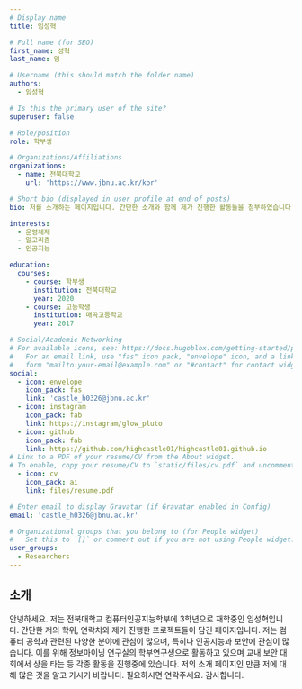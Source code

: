 ```yaml
---
# Display name
title: 임성혁

# Full name (for SEO)
first_name: 성혁
last_name: 임

# Username (this should match the folder name)
authors:
  - 임성혁

# Is this the primary user of the site?
superuser: false

# Role/position
role: 학부생

# Organizations/Affiliations
organizations:
  - name: 전북대학교
    url: 'https://www.jbnu.ac.kr/kor'

# Short bio (displayed in user profile at end of posts)
bio: 저를 소개하는 페이지입니다. 간단한 소개와 함께 제가 진행한 활동들을 첨부하였습니다.

interests:
  - 운영체제
  - 알고리즘
  - 인공지능

education:
  courses:
    - course: 학부생
      institution: 전북대학교
      year: 2020
    - course: 고등학생
      institution: 매곡고등학교
      year: 2017

# Social/Academic Networking
# For available icons, see: https://docs.hugoblox.com/getting-started/page-builder/#icons
#   For an email link, use "fas" icon pack, "envelope" icon, and a link in the
#   form "mailto:your-email@example.com" or "#contact" for contact widget.
social:
  - icon: envelope
    icon_pack: fas
    link: 'castle_h0326@jbnu.ac.kr'
  - icon: instagram
    icon_pack: fab
    link: https://instagram/glow_pluto
  - icon: github
    icon_pack: fab
    link: https://github.com/highcastle01/highcastle01.github.io
# Link to a PDF of your resume/CV from the About widget.
# To enable, copy your resume/CV to `static/files/cv.pdf` and uncomment the lines below.
  - icon: cv
    icon_pack: ai
    link: files/resume.pdf

# Enter email to display Gravatar (if Gravatar enabled in Config)
email: 'castle_h0326@jbnu.ac.kr'

# Organizational groups that you belong to (for People widget)
#   Set this to `[]` or comment out if you are not using People widget.
user_groups:
  - Researchers
---
```


## 소개

안녕하세요. 저는 전북대학교 컴퓨터인공지능학부에 3학년으로 재학중인 임성혁입니다. 간단한 저의 학위, 연락처와 제가 진행한 프로젝트들이 담긴 페이지입니다.
저는 컴퓨터 공학과 관련된 다양한 분야에 관심이 많으며, 특히나 인공지능과 보안에 관심이 많습니다.
이를 위해 정보마이닝 연구실의 학부연구생으로 활동하고 있으며 교내 보안 대회에서 상을 타는 등 각종 활동을 진행중에 있습니다.
저의 소개 페이지인 만큼 저에 대해 많은 것을 알고 가시기 바랍니다.
필요하시면 연락주세요. 감사합니다.
